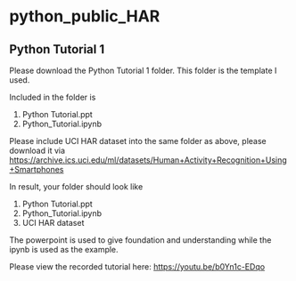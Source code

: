 # python_public_HAR

## Python Tutorial 1

Please download the Python Tutorial 1 folder. This folder is the template I used.

Included in the folder is 
1. Python Tutorial.ppt
2. Python_Tutorial.ipynb

Please include UCI HAR dataset into the same folder as above, please download it via https://archive.ics.uci.edu/ml/datasets/Human+Activity+Recognition+Using+Smartphones 

In result, your folder should look like
1. Python Tutorial.ppt
2. Python_Tutorial.ipynb
3. UCI HAR dataset

The powerpoint is used to give foundation and understanding while the ipynb is used as the example.

Please view the recorded tutorial here: https://youtu.be/b0Yn1c-EDqo
